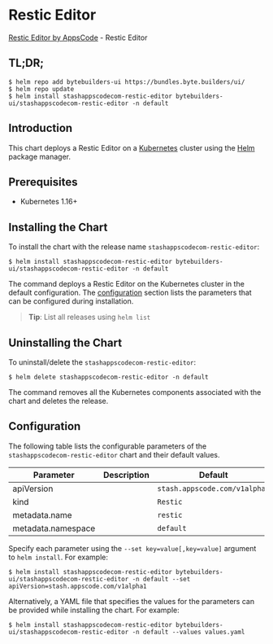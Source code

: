 # Restic Editor

[Restic Editor by AppsCode](https://byte.builders) - Restic Editor

## TL;DR;

```console
$ helm repo add bytebuilders-ui https://bundles.byte.builders/ui/
$ helm repo update
$ helm install stashappscodecom-restic-editor bytebuilders-ui/stashappscodecom-restic-editor -n default
```

## Introduction

This chart deploys a Restic Editor on a [Kubernetes](http://kubernetes.io) cluster using the [Helm](https://helm.sh) package manager.

## Prerequisites

- Kubernetes 1.16+

## Installing the Chart

To install the chart with the release name `stashappscodecom-restic-editor`:

```console
$ helm install stashappscodecom-restic-editor bytebuilders-ui/stashappscodecom-restic-editor -n default
```

The command deploys a Restic Editor on the Kubernetes cluster in the default configuration. The [configuration](#configuration) section lists the parameters that can be configured during installation.

> **Tip**: List all releases using `helm list`

## Uninstalling the Chart

To uninstall/delete the `stashappscodecom-restic-editor`:

```console
$ helm delete stashappscodecom-restic-editor -n default
```

The command removes all the Kubernetes components associated with the chart and deletes the release.

## Configuration

The following table lists the configurable parameters of the `stashappscodecom-restic-editor` chart and their default values.

|     Parameter      | Description |                 Default                  |
|--------------------|-------------|------------------------------------------|
| apiVersion         |             | <code>stash.appscode.com/v1alpha1</code> |
| kind               |             | <code>Restic</code>                      |
| metadata.name      |             | <code>restic</code>                      |
| metadata.namespace |             | <code>default</code>                     |


Specify each parameter using the `--set key=value[,key=value]` argument to `helm install`. For example:

```console
$ helm install stashappscodecom-restic-editor bytebuilders-ui/stashappscodecom-restic-editor -n default --set apiVersion=stash.appscode.com/v1alpha1
```

Alternatively, a YAML file that specifies the values for the parameters can be provided while
installing the chart. For example:

```console
$ helm install stashappscodecom-restic-editor bytebuilders-ui/stashappscodecom-restic-editor -n default --values values.yaml
```
